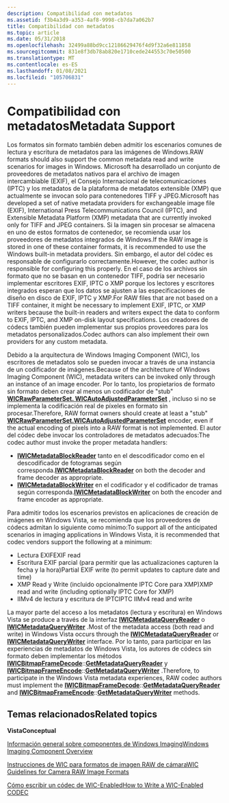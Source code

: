 ```yaml
---
description: Compatibilidad con metadatos
ms.assetid: f3b4a3d9-a353-4af8-9998-cb7da7a062b7
title: Compatibilidad con metadatos
ms.topic: article
ms.date: 05/31/2018
ms.openlocfilehash: 32499a88bd9cc12186629476f4d9f32a6e811858
ms.sourcegitcommit: 831e8f3db78ab820e1710cede244553c70e50500
ms.translationtype: MT
ms.contentlocale: es-ES
ms.lasthandoff: 01/08/2021
ms.locfileid: "105706831"
---
```

# <a name="metadata-support"></a><span data-ttu-id="8d328-103">Compatibilidad con metadatos</span><span class="sxs-lookup"><span data-stu-id="8d328-103">Metadata Support</span></span>

<span data-ttu-id="8d328-104">Los formatos sin formato también deben admitir los escenarios comunes de lectura y escritura de metadatos para las imágenes de Windows.</span><span class="sxs-lookup"><span data-stu-id="8d328-104">RAW formats should also support the common metadata read and write scenarios for images in Windows.</span></span> <span data-ttu-id="8d328-105">Microsoft ha desarrollado un conjunto de proveedores de metadatos nativos para el archivo de imagen intercambiable (EXIF), el Consejo Internacional de telecomunicaciones (IPTC) y los metadatos de la plataforma de metadatos extensible (XMP) que actualmente se invocan solo para contenedores TIFF y JPEG.</span><span class="sxs-lookup"><span data-stu-id="8d328-105">Microsoft has developed a set of native metadata providers for exchangeable image file (EXIF), International Press Telecommunications Council (IPTC), and Extensible Metadata Platform (XMP) metadata that are currently invoked only for TIFF and JPEG containers.</span></span> <span data-ttu-id="8d328-106">Si la imagen sin procesar se almacena en uno de estos formatos de contenedor, se recomienda usar los proveedores de metadatos integrados de Windows.</span><span class="sxs-lookup"><span data-stu-id="8d328-106">If the RAW image is stored in one of these container formats, it is recommended to use the Windows built-in metadata providers.</span></span> <span data-ttu-id="8d328-107">Sin embargo, el autor del códec es responsable de configurarlo correctamente.</span><span class="sxs-lookup"><span data-stu-id="8d328-107">However, the codec author is responsible for configuring this properly.</span></span> <span data-ttu-id="8d328-108">En el caso de los archivos sin formato que no se basan en un contenedor TIFF, podría ser necesario implementar escritores EXIF, IPTC o XMP porque los lectores y escritores integrados esperan que los datos se ajusten a las especificaciones de diseño en disco de EXIF, IPTC y XMP.</span><span class="sxs-lookup"><span data-stu-id="8d328-108">For RAW files that are not based on a TIFF container, it might be necessary to implement EXIF, IPTC, or XMP writers because the built-in readers and writers expect the data to conform to EXIF, IPTC, and XMP on-disk layout specifications.</span></span> <span data-ttu-id="8d328-109">Los creadores de códecs también pueden implementar sus propios proveedores para los metadatos personalizados.</span><span class="sxs-lookup"><span data-stu-id="8d328-109">Codec authors can also implement their own providers for any custom metadata.</span></span>

<span data-ttu-id="8d328-110">Debido a la arquitectura de Windows Imaging Component (WIC), los escritores de metadatos solo se pueden invocar a través de una instancia de un codificador de imágenes.</span><span class="sxs-lookup"><span data-stu-id="8d328-110">Because of the architecture of Windows Imaging Component (WIC), metadata writers can be invoked only through an instance of an image encoder.</span></span> <span data-ttu-id="8d328-111">Por lo tanto, los propietarios de formato sin formato deben crear al menos un codificador de "stub" [**WICRawParameterSet. WICAutoAdjustedParameterSet**](/windows/desktop/api/Wincodec/ne-wincodec-wicrawparameterset) , incluso si no se implementa la codificación real de píxeles en formato sin procesar.</span><span class="sxs-lookup"><span data-stu-id="8d328-111">Therefore, RAW format owners should create at least a "stub" [**WICRawParameterSet.WICAutoAdjustedParameterSet**](/windows/desktop/api/Wincodec/ne-wincodec-wicrawparameterset) encoder, even if the actual encoding of pixels into a RAW format is not implemented.</span></span> <span data-ttu-id="8d328-112">El autor del códec debe invocar los controladores de metadatos adecuados:</span><span class="sxs-lookup"><span data-stu-id="8d328-112">The codec author must invoke the proper metadata handlers:</span></span>

-   <span data-ttu-id="8d328-113">[**IWICMetadataBlockReader**](/windows/desktop/api/Wincodecsdk/nn-wincodecsdk-iwicmetadatablockreader) tanto en el descodificador como en el descodificador de fotogramas según corresponda.</span><span class="sxs-lookup"><span data-stu-id="8d328-113">[**IWICMetadataBlockReader**](/windows/desktop/api/Wincodecsdk/nn-wincodecsdk-iwicmetadatablockreader) on both the decoder and frame decoder as appropriate.</span></span>
-   <span data-ttu-id="8d328-114">[**IWICMetadataBlockWriter**](/windows/desktop/api/Wincodecsdk/nn-wincodecsdk-iwicmetadatablockwriter) en el codificador y el codificador de tramas según corresponda.</span><span class="sxs-lookup"><span data-stu-id="8d328-114">[**IWICMetadataBlockWriter**](/windows/desktop/api/Wincodecsdk/nn-wincodecsdk-iwicmetadatablockwriter) on both the encoder and frame encoder as appropriate.</span></span>

<span data-ttu-id="8d328-115">Para admitir todos los escenarios previstos en aplicaciones de creación de imágenes en Windows Vista, se recomienda que los proveedores de códecs admitan lo siguiente como mínimo:</span><span class="sxs-lookup"><span data-stu-id="8d328-115">To support all of the anticipated scenarios in imaging applications in Windows Vista, it is recommended that codec vendors support the following at a minimum:</span></span>

-   <span data-ttu-id="8d328-116">Lectura EXIF</span><span class="sxs-lookup"><span data-stu-id="8d328-116">EXIF read</span></span>
-   <span data-ttu-id="8d328-117">Escritura EXIF parcial (para permitir que las actualizaciones capturen la fecha y la hora)</span><span class="sxs-lookup"><span data-stu-id="8d328-117">Partial EXIF write (to permit updates to capture date and time)</span></span>
-   <span data-ttu-id="8d328-118">XMP Read y Write (incluido opcionalmente IPTC Core para XMP)</span><span class="sxs-lookup"><span data-stu-id="8d328-118">XMP read and write (including optionally IPTC Core for XMP)</span></span>
-   <span data-ttu-id="8d328-119">IIMv4 de lectura y escritura de IPTC</span><span class="sxs-lookup"><span data-stu-id="8d328-119">IPTC IIMv4 read and write</span></span>

<span data-ttu-id="8d328-120">La mayor parte del acceso a los metadatos (lectura y escritura) en Windows Vista se produce a través de la interfaz [**IWICMetadataQueryReader**](/windows/desktop/api/Wincodec/nn-wincodec-iwicmetadataqueryreader) o [**IWICMetadataQueryWriter**](/windows/desktop/api/Wincodec/nn-wincodec-iwicmetadataquerywriter) .</span><span class="sxs-lookup"><span data-stu-id="8d328-120">Most of the metadata access (both read and write) in Windows Vista occurs through the [**IWICMetadataQueryReader**](/windows/desktop/api/Wincodec/nn-wincodec-iwicmetadataqueryreader) or [**IWICMetadataQueryWriter**](/windows/desktop/api/Wincodec/nn-wincodec-iwicmetadataquerywriter) interface.</span></span> <span data-ttu-id="8d328-121">Por lo tanto, para participar en las experiencias de metadatos de Windows Vista, los autores de códecs sin formato deben implementar los métodos [**IWICBitmapFrameDecode**](/windows/desktop/api/Wincodec/nn-wincodec-iwicbitmapframedecode)::[**GetMetadataQueryReader**](/windows/desktop/api/Wincodec/nf-wincodec-iwicbitmapframedecode-getmetadataqueryreader) y [**IWICBitmapFrameEncode**](/windows/desktop/api/Wincodec/nn-wincodec-iwicbitmapframeencode)::[**GetMetadataQueryWriter**](/windows/desktop/api/Wincodec/nf-wincodec-iwicbitmapframeencode-getmetadataquerywriter) .</span><span class="sxs-lookup"><span data-stu-id="8d328-121">Therefore, to participate in the Windows Vista metadata experiences, RAW codec authors must implement the [**IWICBitmapFrameDecode**](/windows/desktop/api/Wincodec/nn-wincodec-iwicbitmapframedecode)::[**GetMetadataQueryReader**](/windows/desktop/api/Wincodec/nf-wincodec-iwicbitmapframedecode-getmetadataqueryreader) and [**IWICBitmapFrameEncode**](/windows/desktop/api/Wincodec/nn-wincodec-iwicbitmapframeencode)::[**GetMetadataQueryWriter**](/windows/desktop/api/Wincodec/nf-wincodec-iwicbitmapframeencode-getmetadataquerywriter) methods.</span></span>

## <a name="related-topics"></a><span data-ttu-id="8d328-122">Temas relacionados</span><span class="sxs-lookup"><span data-stu-id="8d328-122">Related topics</span></span>

<dl> <dt>

<span data-ttu-id="8d328-123">**Vista**</span><span class="sxs-lookup"><span data-stu-id="8d328-123">**Conceptual**</span></span>
</dt> <dt>

[<span data-ttu-id="8d328-124">Información general sobre componentes de Windows Imaging</span><span class="sxs-lookup"><span data-stu-id="8d328-124">Windows Imaging Component Overview</span></span>](-wic-about-windows-imaging-codec.md)
</dt> <dt>

[<span data-ttu-id="8d328-125">Instrucciones de WIC para formatos de imagen RAW de cámara</span><span class="sxs-lookup"><span data-stu-id="8d328-125">WIC Guidelines for Camera RAW Image Formats</span></span>](-wic-rawguidelines.md)
</dt> <dt>

[<span data-ttu-id="8d328-126">Cómo escribir un códec de WIC-Enabled</span><span class="sxs-lookup"><span data-stu-id="8d328-126">How to Write a WIC-Enabled CODEC</span></span>](-wic-howtowriteacodec.md)
</dt> </dl>

 

 




